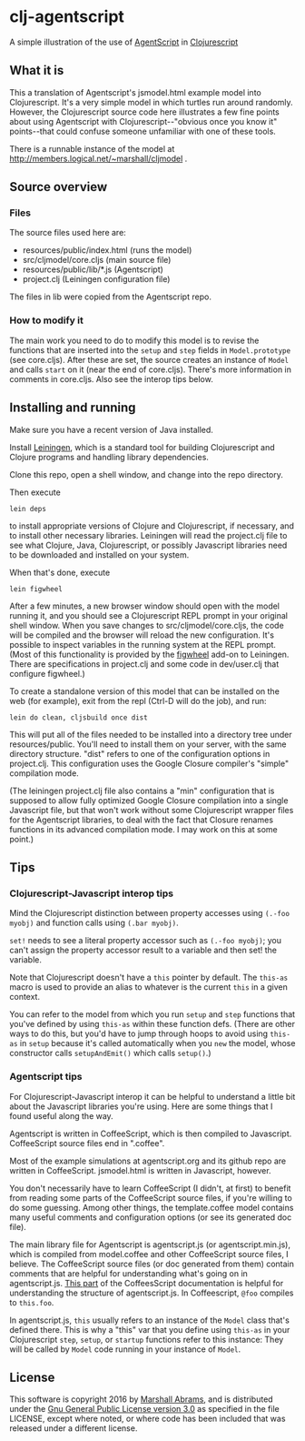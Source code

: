 # clj-agentscript
A simple illustration of the use of [AgentScript](http://agentscript.org)
in [Clojurescript](http://clojurescript.org)

## What it is

This a translation of Agentscript's jsmodel.html example model into
Clojurescript.  It's  a very simple model in which turtles run around
randomly.  However, the Clojurescript source code here
illustrates a few fine points about using Agentscript with
Clojurescript--"obvious once you know it" points--that could confuse
someone unfamiliar with one of these tools.

There is a runnable instance of the model at
http://members.logical.net/~marshall/cljmodel .

## Source overview

### Files

The source files used here are:

* resources/public/index.html (runs the model)
* src/cljmodel/core.cljs (main source file)
* resources/public/lib/*.js (Agentscript)
* project.clj (Leiningen configuration file)

The files in lib were copied from the Agentscript repo.  

### How to modify it

The main work you need to do to modify this model is to revise the
functions that are inserted into the `setup` and `step` fields in
`Model.prototype` (see core.cljs).  After these are set, the source
creates an instance of `Model` and calls `start` on it (near the end of
core.cljs).  There's more information in comments in core.cljs.  Also see
the interop tips below.

## Installing and running

Make sure you have a recent version of Java installed.

Install [Leiningen](http://leiningen.org), which is a standard tool for
building Clojurescript and Clojure programs and handling library
dependencies.

Clone this repo, open a shell window, and change into the repo
directory.

Then execute 

    lein deps

to install appropriate versions of Clojure and Clojurescript, if
necessary, and to install other necessary libraries.  Leiningen will
read the project.clj file to see what Clojure, Java, Clojurescript, or
possibly Javascript libraries need to be downloaded and installed on
your system.

When that's done, execute

    lein figwheel

After a few minutes, a new browser window should open with the model
running it, and you should see a Clojurescript REPL prompt in your
original shell window.  When you save changes to src/cljmodel/core.cljs,
the code will be compiled and the browser will reload the new
configuration. It's possible to inspect variables in the running system
at the REPL prompt. (Most of this functionality is provided by the
[figwheel](https://github.com/bhauman/lein-figwheel) add-on to
Leiningen.  There are specifications in project.clj and some code in
dev/user.clj that configure figwheel.)

To create a standalone version of this model that can be installed on
the web (for example), exit from the repl (Ctrl-D will do the job), and
run:

    lein do clean, cljsbuild once dist

This will put all of the files needed to be installed into a directory
tree under resources/public.  You'll need to install them on your
server, with the same directory structure.  "dist" refers to one of the
configuration options in project.clj. This configuration uses the Google
Closure compiler's "simple" compilation mode.

(The leiningen project.clj file also contains a "min" configuration that
is supposed to allow fully optimized Google Closure compilation into a
single Javascript file, but that won't work without some Clojurescript
wrapper files for the Agentscript libraries, to deal with the fact that
Closure renames functions in its advanced compilation mode.  I may work
on this at some point.)

## Tips

### Clojurescript-Javascript interop tips

Mind the Clojurescript distinction between property accesses using
`(.-foo myobj)` and function calls using `(.bar myobj)`.

`set!` needs to see a literal property accessor such as `(.-foo
myobj)`; you can't assign the property accessor result to a variable and
then set! the variable.

Note that Clojurescript doesn't have a `this` pointer by default.
The `this-as` macro is used to provide an alias to whatever
is the current `this` in a given context.

You can refer to the model from which you run `setup` and `step`
functions that you've defined by using `this-as` within these function
defs.  (There are other ways to do this, but you'd
have to jump through hoops to avoid using `this-as` in `setup` because
it's called automatically when you `new` the model, whose constructor
calls `setupAndEmit()` which calls `setup()`.)

### Agentscript tips

For Clojurescript-Javascript interop it can be helpful to understand a
little bit about the Javascript libraries you're using.  Here are some
things that I found useful along the way.

Agentscript is written in CoffeeScript, which is then compiled to
Javascript.  CoffeeScript source files end in ".coffee".

Most of the example simulations at agentscript.org and its github repo
are written in CoffeeScript.  jsmodel.html is written in Javascript,
however.

You don't necessarily have to learn CoffeeScript (I didn't, at first) to
benefit from reading some parts of the CoffeeScript source files, if
you're willing to do some guessing.  Among other things, the
template.coffee model contains many useful comments and configuration
options (or see its generated doc file).

The main library file for Agentscript is agentscript.js (or
agentscript.min.js), which is compiled from model.coffee and other
CoffeeScript source files, I believe.  The CoffeeScript source files
(or doc generated from them) contain comments that are helpful for
understanding what's going on in agentscript.js.  [This
part](http://coffeescript.org/#classes) of the  CoffeesScript
documentation is helpful for understanding the structure of
agentscript.js.  In Coffeescript, `@foo` compiles to `this.foo`.

In agentscript.js, `this` usually refers to an instance of the `Model`
class that's defined there.  This is why a "this" var that you define
using `this-as` in your Clojurescript `step`, `setup`, or `startup`
functions refer to this instance: They will be called by `Model` code
running in your instance of `Model`.

## License

This software is copyright 2016 by [Marshall
Abrams](http://members.logical.net/~marshall/), and is distributed under
the [Gnu General Public License version
3.0](http://www.gnu.org/copyleft/gpl.html) as specified in the file
LICENSE, except where noted, or where code has been included that was
released under a different license.
